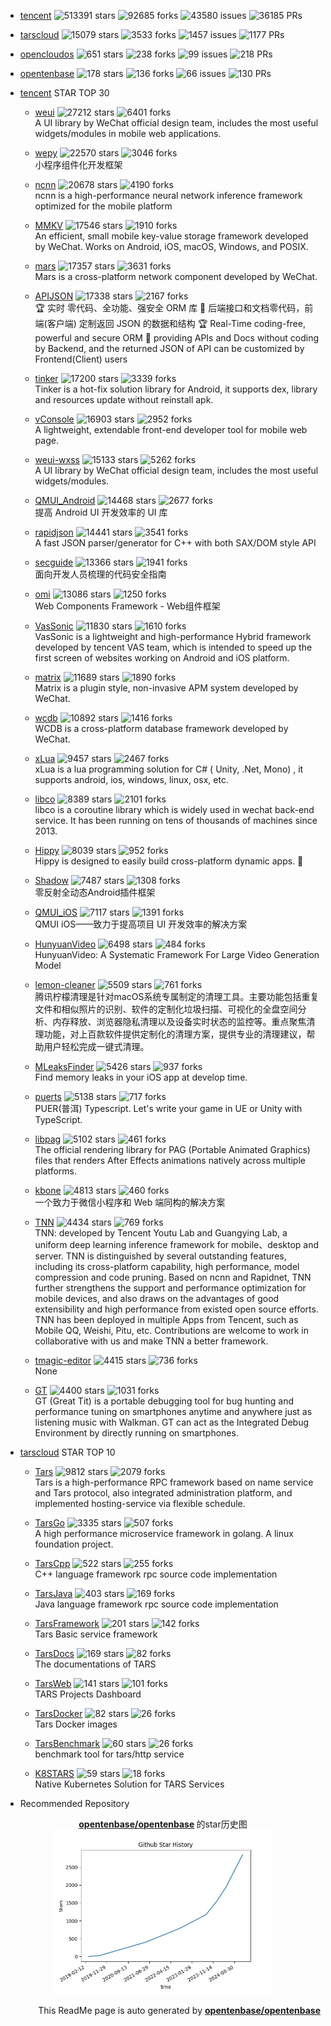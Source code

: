 
+ [tencent](https://github.com/tencent)
![513391 stars](https://img.shields.io/badge/Stars-513391-green)
![92685 forks](https://img.shields.io/badge/Forks-92685-green)
![43580 issues](https://img.shields.io/badge/Issues-43580-green)
![36185 PRs](https://img.shields.io/badge/PRs-36185-green)

+ [tarscloud](https://github.com/tarscloud)
![15079 stars](https://img.shields.io/badge/Stars-15079-green)
![3533 forks](https://img.shields.io/badge/Forks-3533-green)
![1457 issues](https://img.shields.io/badge/Issues-1457-green)
![1177 PRs](https://img.shields.io/badge/PRs-1177-green)

+ [opencloudos](https://github.com/opencloudos)
![651 stars](https://img.shields.io/badge/Stars-651-green)
![238 forks](https://img.shields.io/badge/Forks-238-green)
![99 issues](https://img.shields.io/badge/Issues-99-green)
![218 PRs](https://img.shields.io/badge/PRs-218-green)

+ [opentenbase](https://github.com/opentenbase)
![178 stars](https://img.shields.io/badge/Stars-178-green)
![136 forks](https://img.shields.io/badge/Forks-136-green)
![66 issues](https://img.shields.io/badge/Issues-66-green)
![130 PRs](https://img.shields.io/badge/PRs-130-green)



+ [tencent](https://github.com/tencent) STAR TOP 30
    
    + [weui](https://github.com/tencent/weui) 
    ![27212 stars](https://img.shields.io/badge/Stars-27212-green)
    ![6401 forks](https://img.shields.io/badge/Forks-6401-green)  
    A UI library by WeChat official design team, includes the most useful widgets/modules in mobile web applications.
    
    + [wepy](https://github.com/tencent/wepy) 
    ![22570 stars](https://img.shields.io/badge/Stars-22570-green)
    ![3046 forks](https://img.shields.io/badge/Forks-3046-green)  
    小程序组件化开发框架
    
    + [ncnn](https://github.com/tencent/ncnn) 
    ![20678 stars](https://img.shields.io/badge/Stars-20678-green)
    ![4190 forks](https://img.shields.io/badge/Forks-4190-green)  
    ncnn is a high-performance neural network inference framework optimized for the mobile platform
    
    + [MMKV](https://github.com/tencent/MMKV) 
    ![17546 stars](https://img.shields.io/badge/Stars-17546-green)
    ![1910 forks](https://img.shields.io/badge/Forks-1910-green)  
    An efficient, small mobile key-value storage framework developed by WeChat. Works on Android, iOS, macOS, Windows, and POSIX.
    
    + [mars](https://github.com/tencent/mars) 
    ![17357 stars](https://img.shields.io/badge/Stars-17357-green)
    ![3631 forks](https://img.shields.io/badge/Forks-3631-green)  
    Mars is a cross-platform network component  developed by WeChat.
    
    + [APIJSON](https://github.com/tencent/APIJSON) 
    ![17338 stars](https://img.shields.io/badge/Stars-17338-green)
    ![2167 forks](https://img.shields.io/badge/Forks-2167-green)  
    🏆 实时 零代码、全功能、强安全 ORM 库 🚀 后端接口和文档零代码，前端(客户端) 定制返回 JSON 的数据和结构 🏆 Real-Time coding-free, powerful and secure ORM 🚀  providing APIs and Docs without coding by Backend, and the returned JSON of API can be customized by Frontend(Client) users
    
    + [tinker](https://github.com/tencent/tinker) 
    ![17200 stars](https://img.shields.io/badge/Stars-17200-green)
    ![3339 forks](https://img.shields.io/badge/Forks-3339-green)  
    Tinker is a hot-fix solution library for Android, it supports dex, library and resources update without reinstall apk.
    
    + [vConsole](https://github.com/tencent/vConsole) 
    ![16903 stars](https://img.shields.io/badge/Stars-16903-green)
    ![2952 forks](https://img.shields.io/badge/Forks-2952-green)  
    A lightweight, extendable front-end developer tool for mobile web page.
    
    + [weui-wxss](https://github.com/tencent/weui-wxss) 
    ![15133 stars](https://img.shields.io/badge/Stars-15133-green)
    ![5262 forks](https://img.shields.io/badge/Forks-5262-green)  
    A UI library by WeChat official design team, includes the most useful widgets/modules.
    
    + [QMUI_Android](https://github.com/tencent/QMUI_Android) 
    ![14468 stars](https://img.shields.io/badge/Stars-14468-green)
    ![2677 forks](https://img.shields.io/badge/Forks-2677-green)  
    提高 Android UI 开发效率的 UI 库
    
    + [rapidjson](https://github.com/tencent/rapidjson) 
    ![14441 stars](https://img.shields.io/badge/Stars-14441-green)
    ![3541 forks](https://img.shields.io/badge/Forks-3541-green)  
    A fast JSON parser/generator for C++ with both SAX/DOM style API
    
    + [secguide](https://github.com/tencent/secguide) 
    ![13366 stars](https://img.shields.io/badge/Stars-13366-green)
    ![1941 forks](https://img.shields.io/badge/Forks-1941-green)  
    面向开发人员梳理的代码安全指南
    
    + [omi](https://github.com/tencent/omi) 
    ![13086 stars](https://img.shields.io/badge/Stars-13086-green)
    ![1250 forks](https://img.shields.io/badge/Forks-1250-green)  
    Web Components Framework - Web组件框架
    
    + [VasSonic](https://github.com/tencent/VasSonic) 
    ![11830 stars](https://img.shields.io/badge/Stars-11830-green)
    ![1610 forks](https://img.shields.io/badge/Forks-1610-green)  
    VasSonic is a lightweight and high-performance Hybrid framework developed by tencent VAS team, which is intended to speed up the first screen of websites working on Android and iOS platform. 
    
    + [matrix](https://github.com/tencent/matrix) 
    ![11689 stars](https://img.shields.io/badge/Stars-11689-green)
    ![1890 forks](https://img.shields.io/badge/Forks-1890-green)  
    Matrix is a plugin style, non-invasive APM system developed by WeChat.
    
    + [wcdb](https://github.com/tencent/wcdb) 
    ![10892 stars](https://img.shields.io/badge/Stars-10892-green)
    ![1416 forks](https://img.shields.io/badge/Forks-1416-green)  
    WCDB is a cross-platform database framework developed by WeChat.
    
    + [xLua](https://github.com/tencent/xLua) 
    ![9457 stars](https://img.shields.io/badge/Stars-9457-green)
    ![2467 forks](https://img.shields.io/badge/Forks-2467-green)  
    xLua is a lua programming solution for  C# ( Unity, .Net, Mono) , it supports android, ios, windows, linux, osx, etc.
    
    + [libco](https://github.com/tencent/libco) 
    ![8389 stars](https://img.shields.io/badge/Stars-8389-green)
    ![2101 forks](https://img.shields.io/badge/Forks-2101-green)  
    libco is a coroutine library which is widely used in wechat  back-end service. It has been running on tens of thousands of machines since 2013.
    
    + [Hippy](https://github.com/tencent/Hippy) 
    ![8039 stars](https://img.shields.io/badge/Stars-8039-green)
    ![952 forks](https://img.shields.io/badge/Forks-952-green)  
    Hippy is designed to easily build cross-platform dynamic apps. 👏
    
    + [Shadow](https://github.com/tencent/Shadow) 
    ![7487 stars](https://img.shields.io/badge/Stars-7487-green)
    ![1308 forks](https://img.shields.io/badge/Forks-1308-green)  
    零反射全动态Android插件框架
    
    + [QMUI_iOS](https://github.com/tencent/QMUI_iOS) 
    ![7117 stars](https://img.shields.io/badge/Stars-7117-green)
    ![1391 forks](https://img.shields.io/badge/Forks-1391-green)  
    QMUI iOS——致力于提高项目 UI 开发效率的解决方案
    
    + [HunyuanVideo](https://github.com/tencent/HunyuanVideo) 
    ![6498 stars](https://img.shields.io/badge/Stars-6498-green)
    ![484 forks](https://img.shields.io/badge/Forks-484-green)  
    HunyuanVideo: A Systematic Framework For Large Video Generation Model
    
    + [lemon-cleaner](https://github.com/tencent/lemon-cleaner) 
    ![5509 stars](https://img.shields.io/badge/Stars-5509-green)
    ![761 forks](https://img.shields.io/badge/Forks-761-green)  
    腾讯柠檬清理是针对macOS系统专属制定的清理工具。主要功能包括重复文件和相似照片的识别、软件的定制化垃圾扫描、可视化的全盘空间分析、内存释放、浏览器隐私清理以及设备实时状态的监控等。重点聚焦清理功能，对上百款软件提供定制化的清理方案，提供专业的清理建议，帮助用户轻松完成一键式清理。
    
    + [MLeaksFinder](https://github.com/tencent/MLeaksFinder) 
    ![5426 stars](https://img.shields.io/badge/Stars-5426-green)
    ![937 forks](https://img.shields.io/badge/Forks-937-green)  
    Find memory leaks in your iOS app at develop time.
    
    + [puerts](https://github.com/tencent/puerts) 
    ![5138 stars](https://img.shields.io/badge/Stars-5138-green)
    ![717 forks](https://img.shields.io/badge/Forks-717-green)  
    PUER(普洱) Typescript. Let's write your game in UE or Unity with TypeScript.
    
    + [libpag](https://github.com/tencent/libpag) 
    ![5102 stars](https://img.shields.io/badge/Stars-5102-green)
    ![461 forks](https://img.shields.io/badge/Forks-461-green)  
    The official rendering library for PAG (Portable Animated Graphics) files that renders After Effects animations natively across multiple platforms.
    
    + [kbone](https://github.com/tencent/kbone) 
    ![4813 stars](https://img.shields.io/badge/Stars-4813-green)
    ![460 forks](https://img.shields.io/badge/Forks-460-green)  
    一个致力于微信小程序和 Web 端同构的解决方案
    
    + [TNN](https://github.com/tencent/TNN) 
    ![4434 stars](https://img.shields.io/badge/Stars-4434-green)
    ![769 forks](https://img.shields.io/badge/Forks-769-green)  
    TNN: developed by Tencent Youtu Lab and Guangying Lab, a uniform deep learning inference framework for mobile、desktop and server. TNN is distinguished by several outstanding features, including its cross-platform capability, high performance, model compression and code pruning. Based on ncnn and Rapidnet, TNN further strengthens the support and performance optimization for mobile devices, and also draws on the advantages of good extensibility and high performance from existed open source efforts. TNN has been deployed in multiple Apps from Tencent, such as Mobile QQ, Weishi, Pitu, etc. Contributions are welcome to work in collaborative with us and make TNN a better framework. 
    
    + [tmagic-editor](https://github.com/tencent/tmagic-editor) 
    ![4415 stars](https://img.shields.io/badge/Stars-4415-green)
    ![736 forks](https://img.shields.io/badge/Forks-736-green)  
    None
    
    + [GT](https://github.com/tencent/GT) 
    ![4400 stars](https://img.shields.io/badge/Stars-4400-green)
    ![1031 forks](https://img.shields.io/badge/Forks-1031-green)  
    GT (Great Tit) is a portable debugging tool for bug hunting and performance tuning on smartphones anytime and anywhere just as listening music with Walkman. GT can act as the Integrated Debug Environment by directly running on smartphones.
    

+ [tarscloud](https://github.com/tarscloud) STAR TOP 10
    
    + [Tars](https://github.com/tarscloud/Tars) 
    ![9812 stars](https://img.shields.io/badge/Stars-9812-green)
    ![2079 forks](https://img.shields.io/badge/Forks-2079-green)  
    Tars is a high-performance RPC framework based on name service and Tars protocol, also integrated administration platform, and implemented hosting-service via flexible schedule.
    
    + [TarsGo](https://github.com/tarscloud/TarsGo) 
    ![3335 stars](https://img.shields.io/badge/Stars-3335-green)
    ![507 forks](https://img.shields.io/badge/Forks-507-green)  
    A  high performance microservice  framework  in golang. A linux foundation project.
    
    + [TarsCpp](https://github.com/tarscloud/TarsCpp) 
    ![522 stars](https://img.shields.io/badge/Stars-522-green)
    ![255 forks](https://img.shields.io/badge/Forks-255-green)  
    C++ language framework rpc source code implementation
    
    + [TarsJava](https://github.com/tarscloud/TarsJava) 
    ![403 stars](https://img.shields.io/badge/Stars-403-green)
    ![169 forks](https://img.shields.io/badge/Forks-169-green)  
    Java language framework rpc source code implementation
    
    + [TarsFramework](https://github.com/tarscloud/TarsFramework) 
    ![201 stars](https://img.shields.io/badge/Stars-201-green)
    ![142 forks](https://img.shields.io/badge/Forks-142-green)  
    Tars Basic service framework
    
    + [TarsDocs](https://github.com/tarscloud/TarsDocs) 
    ![169 stars](https://img.shields.io/badge/Stars-169-green)
    ![82 forks](https://img.shields.io/badge/Forks-82-green)  
    The documentations of TARS
    
    + [TarsWeb](https://github.com/tarscloud/TarsWeb) 
    ![141 stars](https://img.shields.io/badge/Stars-141-green)
    ![101 forks](https://img.shields.io/badge/Forks-101-green)  
    TARS Projects Dashboard
    
    + [TarsDocker](https://github.com/tarscloud/TarsDocker) 
    ![82 stars](https://img.shields.io/badge/Stars-82-green)
    ![26 forks](https://img.shields.io/badge/Forks-26-green)  
    Tars Docker  images
    
    + [TarsBenchmark](https://github.com/tarscloud/TarsBenchmark) 
    ![60 stars](https://img.shields.io/badge/Stars-60-green)
    ![26 forks](https://img.shields.io/badge/Forks-26-green)  
    benchmark tool for tars/http service
    
    + [K8STARS](https://github.com/tarscloud/K8STARS) 
    ![59 stars](https://img.shields.io/badge/Stars-59-green)
    ![18 forks](https://img.shields.io/badge/Forks-18-green)  
    Native Kubernetes  Solution for TARS Services
    


+ Recommended Repository  
<p align="center">
      <strong>
        <a href="https://github.com/opentenbase/opentenbase" target="_blank">opentenbase/opentenbase</a>
      </strong>  的star历史图
  <br>
  <img src="https://raw.githubusercontent.com/ButterAndButterfly/GithubTools/master/data/stars_history.jpg" width="350px"></img>    
</p>

<p align="right">
      This ReadMe page is auto generated by 
      <strong>
        <a href="https://github.com/opentenbase/opentenbase" target="_blank">opentenbase/opentenbase</a><br>
      </strong>   
</p>